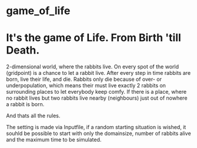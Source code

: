 # game_of_life
# It's the game of Life. From Birth 'till Death.

2-dimensional world, where the rabbits live.
On every spot of the world (gridpoint) is a chance to let a rabbit live.
After every step in time rabbits are born, live their life, and die.
Rabbits only die because of over- or underpopulation, which means their must live exactly 2 rabbits on surrounding places to let everybody keep comfy.
If there is a place, where no rabbit lives but two rabbits live nearby (neighbours) just out of nowhere a rabbit is born.

And thats all the rules.

The setting is made via Inputfile, if a random starting situation is wished, it souhld be possible to start with only the domainsize, number of rabbits alive and the maximum time to be simulated.
